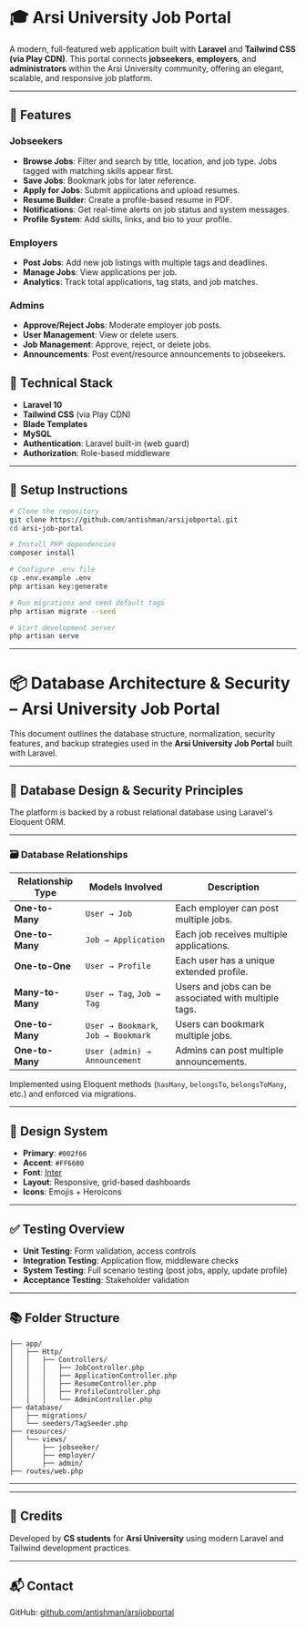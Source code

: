 # 🎓 Arsi University Job Portal

A modern, full-featured web application built with **Laravel** and **Tailwind CSS (via Play CDN)**. This portal connects **jobseekers**, **employers**, and **administrators** within the Arsi University community, offering an elegant, scalable, and responsive job platform.

---

## 🚀 Features

### Jobseekers
- **Browse Jobs**: Filter and search by title, location, and job type. Jobs tagged with matching skills appear first.
- **Save Jobs**: Bookmark jobs for later reference.
- **Apply for Jobs**: Submit applications and upload resumes.
- **Resume Builder**: Create a profile-based resume in PDF.
- **Notifications**: Get real-time alerts on job status and system messages.
- **Profile System**: Add skills, links, and bio to your profile.

### Employers
- **Post Jobs**: Add new job listings with multiple tags and deadlines.
- **Manage Jobs**: View applications per job.
- **Analytics**: Track total applications, tag stats, and job matches.

### Admins
- **Approve/Reject Jobs**: Moderate employer job posts.
- **User Management**: View or delete users.
- **Job Management**: Approve, reject, or delete jobs.
- **Announcements**: Post event/resource announcements to jobseekers.

## 🧱 Technical Stack

- **Laravel 10**
- **Tailwind CSS** (via Play CDN)
- **Blade Templates**
- **MySQL**
- **Authentication**: Laravel built-in (web guard)
- **Authorization**: Role-based middleware

---
## 🧰 Setup Instructions

```bash
# Clone the repository
git clone https://github.com/antishman/arsijobportal.git
cd arsi-job-portal

# Install PHP dependencies
composer install

# Configure .env file
cp .env.example .env
php artisan key:generate

# Run migrations and seed default tags
php artisan migrate --seed

# Start development server
php artisan serve
```

---

# 📦 Database Architecture & Security – Arsi University Job Portal

This document outlines the database structure, normalization, security features, and backup strategies used in the **Arsi University Job Portal** built with Laravel.

---

## 🔐 Database Design & Security Principles

The platform is backed by a robust relational database using Laravel's Eloquent ORM.

---

### 🗃️ Database Relationships

| Relationship Type  | Models Involved                       | Description |
|--------------------|----------------------------------------|-------------|
| **One-to-Many**    | `User → Job`                           | Each employer can post multiple jobs. |
| **One-to-Many**    | `Job → Application`                    | Each job receives multiple applications. |
| **One-to-One**     | `User → Profile`                       | Each user has a unique extended profile. |
| **Many-to-Many**   | `User ↔ Tag`, `Job ↔ Tag`              | Users and jobs can be associated with multiple tags. |
| **One-to-Many**    | `User → Bookmark`, `Job → Bookmark`    | Users can bookmark multiple jobs. |
| **One-to-Many**    | `User (admin) → Announcement`          | Admins can post multiple announcements. |

Implemented using Eloquent methods (`hasMany`, `belongsTo`, `belongsToMany`, etc.) and enforced via migrations.

---



## 🎨 Design System

- **Primary**: `#002f66`
- **Accent**: `#FF6600`
- **Font**: [Inter](https://fonts.google.com/specimen/Inter)
- **Layout**: Responsive, grid-based dashboards
- **Icons**: Emojis + Heroicons

---

## ✅ Testing Overview

- **Unit Testing**: Form validation, access controls
- **Integration Testing**: Application flow, middleware checks
- **System Testing**: Full scenario testing (post jobs, apply, update profile)
- **Acceptance Testing**: Stakeholder validation

---

## 📚 Folder Structure

```
├── app/
│   ├── Http/
│   │   ├── Controllers/
│   │   │   ├── JobController.php
│   │   │   ├── ApplicationController.php
│   │   │   ├── ResumeController.php
│   │   │   ├── ProfileController.php
│   │   │   └── AdminController.php
├── database/
│   ├── migrations/
│   └── seeders/TagSeeder.php
├── resources/
│   └── views/
│       ├── jobseeker/
│       ├── employer/
│       ├── admin/
├── routes/web.php
```

---
---

## 🙌 Credits

Developed by **CS students** for **Arsi University** using modern Laravel and Tailwind development practices.

---

## 📬 Contact

GitHub: [github.com/antishman/arsijobportal](https://github.com/antishman/arsijobportal)


